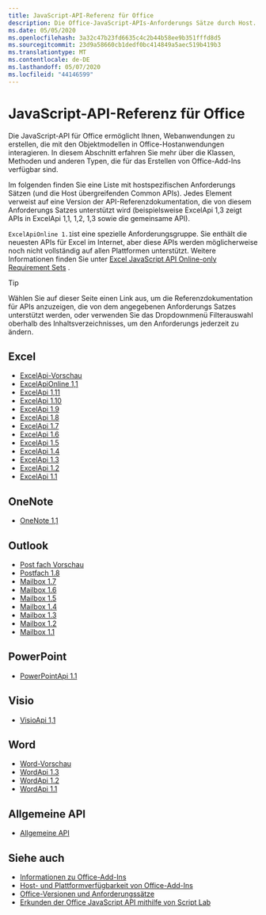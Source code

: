 ```yaml
---
title: JavaScript-API-Referenz für Office
description: Die Office-JavaScript-APIs-Anforderungs Sätze durch Host.
ms.date: 05/05/2020
ms.openlocfilehash: 3a32c47b23fd6635c4c2b44b58ee9b351fffd8d5
ms.sourcegitcommit: 23d9a58660cb1dedf0bc414849a5aec519b419b3
ms.translationtype: MT
ms.contentlocale: de-DE
ms.lasthandoff: 05/07/2020
ms.locfileid: "44146599"
---
```

# <a name="office-javascript-api-reference"></a>JavaScript-API-Referenz für Office

Die JavaScript-API für Office ermöglicht Ihnen, Webanwendungen zu erstellen, die mit den Objektmodellen in Office-Hostanwendungen interagieren. In diesem Abschnitt erfahren Sie mehr über die Klassen, Methoden und anderen Typen, die für das Erstellen von Office-Add-Ins verfügbar sind.

Im folgenden finden Sie eine Liste mit hostspezifischen Anforderungs Sätzen (und die Host übergreifenden Common APIs). Jedes Element verweist auf eine Version der API-Referenzdokumentation, die von diesem Anforderungs Satzes unterstützt wird (beispielsweise ExcelApi 1,3 zeigt APIs in ExcelApi 1,1, 1,2, 1,3 sowie die gemeinsame API).

`ExcelApiOnline 1.1`ist eine spezielle Anforderungsgruppe. Sie enthält die neuesten APIs für Excel im Internet, aber diese APIs werden möglicherweise noch nicht vollständig auf allen Plattformen unterstützt. Weitere Informationen finden Sie unter [Excel JavaScript API Online-only Requirement Sets](/office/dev/add-ins/reference/requirement-sets/excel-api-online-requirement-set) .

> [!TIP]
> Wählen Sie auf dieser Seite einen Link aus, um die Referenzdokumentation für APIs anzuzeigen, die von dem angegebenen Anforderungs Satzes unterstützt werden, oder verwenden Sie das Dropdownmenü Filterauswahl oberhalb des Inhaltsverzeichnisses, um den Anforderungs jederzeit zu ändern.

## <a name="excel"></a>Excel

- [ExcelApi-Vorschau](/javascript/api/excel?view=excel-js-preview)
- [ExcelApiOnline 1,1](/javascript/api/excel?view=excel-js-online)
- [ExcelApi 1,11](/javascript/api/excel?view=excel-js-1.11)
- [ExcelApi 1.10](/javascript/api/excel?view=excel-js-1.10)
- [ExcelApi 1.9](/javascript/api/excel?view=excel-js-1.9)
- [ExcelApi 1.8](/javascript/api/excel?view=excel-js-1.8)
- [ExcelApi 1.7](/javascript/api/excel?view=excel-js-1.7)
- [ExcelApi 1.6](/javascript/api/excel?view=excel-js-1.6)
- [ExcelApi 1.5](/javascript/api/excel?view=excel-js-1.5)
- [ExcelApi 1.4](/javascript/api/excel?view=excel-js-1.4)
- [ExcelApi 1.3](/javascript/api/excel?view=excel-js-1.3)
- [ExcelApi 1.2](/javascript/api/excel?view=excel-js-1.2)
- [ExcelApi 1.1](/javascript/api/excel?view=excel-js-1.1)

## <a name="onenote"></a>OneNote

- [OneNote 1,1](/javascript/api/onenote?view=onenote-js-1.1)

## <a name="outlook"></a>Outlook

- [Post fach Vorschau](/javascript/api/outlook?view=outlook-js-preview)
- [Postfach 1.8](/javascript/api/outlook?view=outlook-js-1.8)
- [Mailbox 1.7](/javascript/api/outlook?view=outlook-js-1.7)
- [Mailbox 1.6](/javascript/api/outlook?view=outlook-js-1.6)
- [Mailbox 1.5](/javascript/api/outlook?view=outlook-js-1.5)
- [Mailbox 1.4](/javascript/api/outlook?view=outlook-js-1.4)
- [Mailbox 1.3](/javascript/api/outlook?view=outlook-js-1.3)
- [Mailbox 1.2](/javascript/api/outlook?view=outlook-js-1.2)
- [Mailbox 1.1](/javascript/api/outlook?view=outlook-js-1.1)

## <a name="powerpoint"></a>PowerPoint

- [PowerPointApi 1.1](/javascript/api/powerpoint?view=powerpoint-js-1.1)

## <a name="visio"></a>Visio

- [VisioApi 1,1](/javascript/api/visio?view=visio-js-1.1)

## <a name="word"></a>Word

- [Word-Vorschau](/javascript/api/word?view=word-js-preview)
- [WordApi 1.3](/javascript/api/word?view=word-js-1.3)
- [WordApi 1.2](/javascript/api/word?view=word-js-1.2)
- [WordApi 1.1](/javascript/api/word?view=word-js-1.1)

## <a name="common-api"></a>Allgemeine API

- [Allgemeine API](/javascript/api/office?view=common-js)

## <a name="see-also"></a>Siehe auch

- [Informationen zu Office-Add-Ins](/office/dev/add-ins/overview)
- [Host- und Plattformverfügbarkeit von Office-Add-Ins](/office/dev/add-ins/overview/office-add-in-availability)
- [Office-Versionen und Anforderungssätze](/office/dev/add-ins/develop/office-versions-and-requirement-sets)
- [Erkunden der Office JavaScript API mithilfe von Script Lab](/office/dev/add-ins/overview/explore-with-script-lab)
